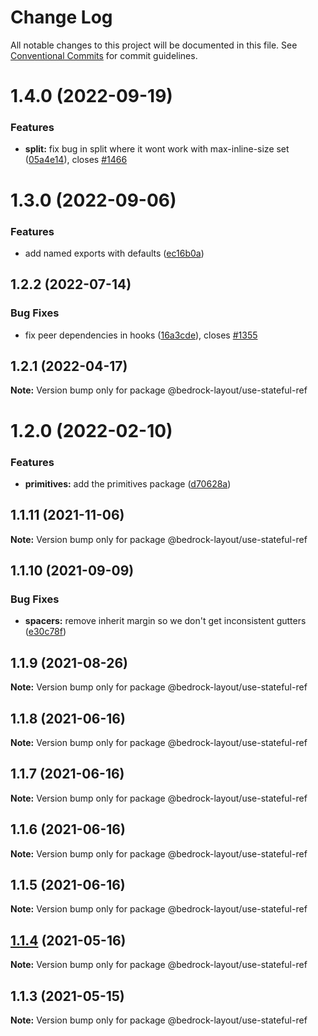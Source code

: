 # Change Log

All notable changes to this project will be documented in this file.
See [Conventional Commits](https://conventionalcommits.org) for commit guidelines.

# 1.4.0 (2022-09-19)


### Features

* **split:** fix bug in split where it wont work with max-inline-size set ([05a4e14](https://github.com/Bedrock-Layouts/Bedrock/commit/05a4e1498fda813a361b54c2a71735d2673f1109)), closes [#1466](https://github.com/Bedrock-Layouts/Bedrock/issues/1466)





# 1.3.0 (2022-09-06)


### Features

* add named exports with defaults ([ec16b0a](https://github.com/Bedrock-Layouts/Bedrock/commit/ec16b0a6fe5079199c60550eb60c8da2f7d9aa30))





## 1.2.2 (2022-07-14)


### Bug Fixes

* fix peer dependencies in hooks ([16a3cde](https://github.com/Bedrock-Layouts/Bedrock/commit/16a3cdee04996a3cc360a42720c62be44aa42b38)), closes [#1355](https://github.com/Bedrock-Layouts/Bedrock/issues/1355)





## 1.2.1 (2022-04-17)

**Note:** Version bump only for package @bedrock-layout/use-stateful-ref





# 1.2.0 (2022-02-10)


### Features

* **primitives:** add the primitives package ([d70628a](https://github.com/Bedrock-Layouts/Bedrock/commit/d70628ad84b1b995b17c223f510c6ab4303d8a3b))





## 1.1.11 (2021-11-06)

**Note:** Version bump only for package @bedrock-layout/use-stateful-ref





## 1.1.10 (2021-09-09)


### Bug Fixes

* **spacers:** remove inherit margin so we don't get inconsistent gutters ([e30c78f](https://github.com/Bedrock-Layouts/Bedrock/commit/e30c78f76eae5bbfd49e61df1cd479501ae0486b))





## 1.1.9 (2021-08-26)

**Note:** Version bump only for package @bedrock-layout/use-stateful-ref





## 1.1.8 (2021-06-16)

**Note:** Version bump only for package @bedrock-layout/use-stateful-ref





## 1.1.7 (2021-06-16)

**Note:** Version bump only for package @bedrock-layout/use-stateful-ref





## 1.1.6 (2021-06-16)

**Note:** Version bump only for package @bedrock-layout/use-stateful-ref





## 1.1.5 (2021-06-16)

**Note:** Version bump only for package @bedrock-layout/use-stateful-ref





## [1.1.4](https://github.com/Bedrock-Layouts/Bedrock/compare/@bedrock-layout/use-stateful-ref@1.1.3...@bedrock-layout/use-stateful-ref@1.1.4) (2021-05-16)

**Note:** Version bump only for package @bedrock-layout/use-stateful-ref





## 1.1.3 (2021-05-15)

**Note:** Version bump only for package @bedrock-layout/use-stateful-ref

